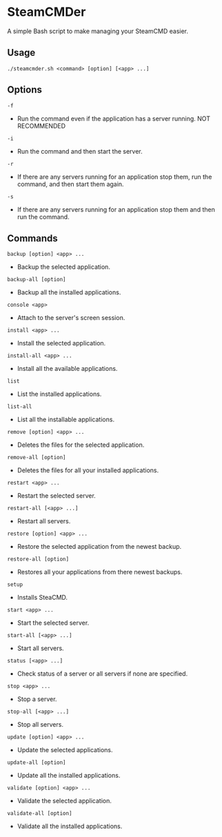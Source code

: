 # SteamCMDer

A simple Bash script to make managing your SteamCMD easier.

## Usage

`./steamcmder.sh <command> [option] [<app> ...]`

## Options

`-f`

- Run the command even if the application has a server running. NOT RECOMMENDED

`-i`

- Run the command and then start the server.

`-r`

- If there are any servers running for an application stop them, run the command, and then start them again.

`-s`

- If there are any servers running for an application stop them and then run the command.

## Commands

`backup [option] <app> ...`

- Backup the selected application.

`backup-all [option]`

- Backup all the installed applications.

`console <app>`

- Attach to the server's screen session.

`install <app> ...`

- Install the selected application.

`install-all <app> ...`

- Install all the available applications.

`list`

- List the installed applications.

`list-all`

- List all the installable applications.

`remove [option] <app> ...`

- Deletes the files for the selected application.

`remove-all [option]`

- Deletes the files for all your installed applications.

`restart <app> ...`

- Restart the selected server.

`restart-all [<app> ...]`

- Restart all servers.

`restore [option] <app> ...`

- Restore the selected application from the newest backup.

`restore-all [option]`

- Restores all your applications from there newest backups.

`setup`

- Installs SteaCMD.

`start <app> ...`

- Start the selected server.

`start-all [<app> ...]`

- Start all servers.

`status [<app> ...]`

- Check status of a server or all servers if none are specified.

`stop <app> ...`

- Stop a server.

`stop-all [<app> ...]`

- Stop all servers.

`update [option] <app> ...`

- Update the selected applications.

`update-all [option]`

- Update all the installed applications.

`validate [option] <app> ...`

- Validate the selected application.

`validate-all [option]`

- Validate all the installed applications.
